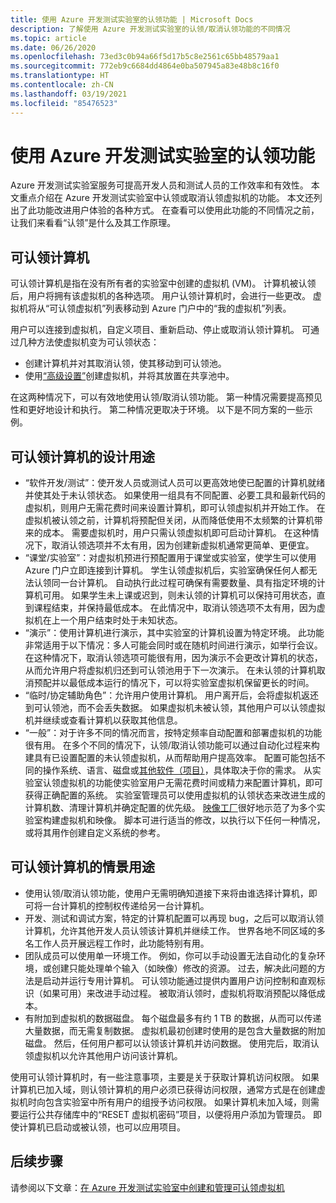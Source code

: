 ```yaml
---
title: 使用 Azure 开发测试实验室的认领功能 | Microsoft Docs
description: 了解使用 Azure 开发测试实验室的认领/取消认领功能的不同情况
ms.topic: article
ms.date: 06/26/2020
ms.openlocfilehash: 73ed3c0b94a66f5d17b5c8e2561c65bb48579aa1
ms.sourcegitcommit: 772eb9c6684dd4864e0ba507945a83e48b8c16f0
ms.translationtype: HT
ms.contentlocale: zh-CN
ms.lasthandoff: 03/19/2021
ms.locfileid: "85476523"
---
```

# <a name="use-claim-capabilities-in-azure-devtest-labs"></a>使用 Azure 开发测试实验室的认领功能
Azure 开发测试实验室服务可提高开发人员和测试人员的工作效率和有效性。 本文重点介绍在 Azure 开发测试实验室中认领或取消认领虚拟机的功能。 本文还列出了此功能改进用户体验的各种方式。 在查看可以使用此功能的不同情况之前，让我们来看看“认领”是什么及其工作原理。

## <a name="claimable-machines"></a>可认领计算机
可认领计算机是指在没有所有者的实验室中创建的虚拟机 (VM)。 计算机被认领后，用户将拥有该虚拟机的各种选项。 用户认领计算机时，会进行一些更改。 虚拟机将从“可认领虚拟机”列表移动到 Azure 门户中的“我的虚拟机”列表。 

用户可以连接到虚拟机，自定义项目、重新启动、停止或取消认领计算机。 可通过几种方法使虚拟机变为可认领状态：

- 创建计算机并对其取消认领，使其移动到可认领池。 
- 使用[“高级设置”](https://azure.microsoft.com/updates/azure-devtest-labs-claim-lab-vms-from-a-shared-pool/)创建虚拟机，并将其放置在共享池中。

在这两种情况下，可以有效地使用认领/取消认领功能。 第一种情况需要提高预见性和更好地设计和执行。 第二种情况更取决于环境。 以下是不同方案的一些示例。

## <a name="designed-use-of-claimable-machines"></a>可认领计算机的设计用途

- “软件开发/测试”：使开发人员或测试人员可以更高效地使已配置的计算机就绪并使其处于未认领状态。 如果使用一组具有不同配置、必要工具和最新代码的虚拟机，则用户无需花费时间来设置计算机，即可认领虚拟机并开始工作。 在虚拟机被认领之前，计算机将预配但关闭，从而降低使用不太频繁的计算机带来的成本。 需要虚拟机时，用户只需认领虚拟机即可启动计算机。 在这种情况下，取消认领选项并不太有用，因为创建新虚拟机通常更简单、更便宜。
- “课堂/实验室”：对虚拟机预进行预配置用于课堂或实验室，使学生可以使用 Azure 门户立即连接到计算机。  学生认领虚拟机后，实验室确保任何人都无法认领同一台计算机。 自动执行此过程可确保有需要数量、具有指定环境的计算机可用。 如果学生未上课或迟到，则未认领的计算机可以保持可用状态，直到课程结束，并保持最低成本。 在此情况中，取消认领选项不太有用，因为虚拟机在上一个用户结束时处于未知状态。
- “演示”：使用计算机进行演示，其中实验室的计算机设置为特定环境。 此功能非常适用于以下情况：多人可能会同时或在随机时间进行演示，如举行会议。 在这种情况下，取消认领选项可能很有用，因为演示不会更改计算机的状态，从而允许用户将虚拟机归还到可认领池用于下一次演示。 在未认领的计算机取消预配并以最低成本运行的情况下，可以将实验室虚拟机保留更长的时间。
- “临时/协定辅助角色”：允许用户使用计算机。 用户离开后，会将虚拟机返还到可认领池，而不会丢失数据。 如果虚拟机未被认领，其他用户可以认领虚拟机并继续或查看计算机以获取其他信息。
- “一般”：对于许多不同的情况而言，按特定频率自动配置和部署虚拟机的功能很有用。 在多个不同的情况下，认领/取消认领功能可以通过自动化过程来构建具有已设置配置的未认领虚拟机，从而帮助用户提高效率。 配置可能包括不同的操作系统、语言、磁盘或[其他软件（项目）](devtest-lab-artifact-author.md)，具体取决于你的需求。 从实验室认领虚拟机的功能使实验室用户无需花费时间或精力来配置计算机，即可获得正确配置的系统。 实验室管理员可以使用虚拟机的认领状态来改进生成的计算机数、清理计算机并确定配置的优先级。 [映像工厂](image-factory-create.md)很好地示范了为多个实验室构建虚拟机和映像。 脚本可进行适当的修改，以执行以下任何一种情况，或将其用作创建自定义系统的参考。

## <a name="situational-use-of-claimable-machines"></a>可认领计算机的情景用途

- 使用认领/取消认领功能，使用户无需明确知道接下来将由谁选择计算机，即可将一台计算机的控制权传递给另一台计算机。
- 开发、测试和调试方案，特定的计算机配置可以再现 bug，之后可以取消认领计算机，允许其他开发人员认领该计算机并继续工作。 世界各地不同区域的多名工作人员开展远程工作时，此功能特别有用。 
- 团队成员可以使用单一环境工作。 例如，你可以手动设置无法自动化的复杂环境，或创建只能处理单个输入（如映像）修改的资源。 过去，解决此问题的方法是启动并运行专用计算机。 可认领功能通过提供内置用户访问控制和直观标识（如果可用）来改进手动过程。 被取消认领时，虚拟机将取消预配以降低成本。
- 有附加到虚拟机的数据磁盘。 每个磁盘最多有约 1 TB 的数据，从而可以传递大量数据，而无需复制数据。 虚拟机最初创建时使用的是包含大量数据的附加磁盘。  然后，任何用户都可以认领该计算机并访问数据。 使用完后，取消认领虚拟机以允许其他用户访问该计算机。

使用可认领计算机时，有一些注意事项，主要是关于获取计算机访问权限。 如果计算机已加入域，则认领计算机的用户必须已获得访问权限，通常方式是在创建虚拟机时向包含实验室中所有用户的组授予访问权限。 如果计算机未加入域，则需要运行公共存储库中的“RESET 虚拟机密码”项目，以便将用户添加为管理员。  即使计算机已启动或被认领，也可以应用项目。

## <a name="next-steps"></a>后续步骤
请参阅以下文章：[在 Azure 开发测试实验室中创建和管理可认领虚拟机](devtest-lab-add-claimable-vm.md)
